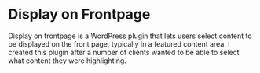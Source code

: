 # Display on Frontpage

Display on frontpage is a WordPress plugin that lets users select content to be displayed on the front page, typically in a featured content area. I created this plugin after a number of clients wanted to be able to select what content they were highlighting.